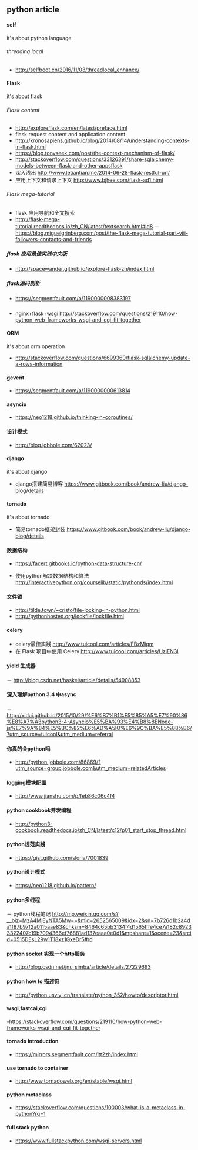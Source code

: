 ## python article

#### self
it's about python language
###### threading local
- http://selfboot.cn/2016/11/03/threadlocal_enhance/

#### Flask
it's about flask
###### Flask content
- http://exploreflask.com/en/latest/preface.html
- flask request content and application content
- http://kronosapiens.github.io/blog/2014/08/14/understanding-contexts-in-flask.html
- https://blog.tonyseek.com/post/the-context-mechanism-of-flask/
- http://stackoverflow.com/questions/33126391/share-sqlalchemy-models-between-flask-and-other-appsflask 
- 深入浅出 http://www.letiantian.me/2014-06-28-flask-restful-url/
- 应用上下文和请求上下文 http://www.bjhee.com/flask-ad1.html

###### Flask mega-tutorial
- flask 应用导航和全文搜索
- http://flask-mega-tutorial.readthedocs.io/zh_CN/latest/textsearch.html#id8
－ https://blog.miguelgrinberg.com/post/the-flask-mega-tutorial-part-viii-followers-contacts-and-friends

##### flask 应用最佳实践中文版
- http://spacewander.github.io/explore-flask-zh/index.html

##### flask源码剖析
- https://segmentfault.com/a/1190000008383197

##### 
- nginx+flask+wsgi http://stackoverflow.com/questions/219110/how-python-web-frameworks-wsgi-and-cgi-fit-together

#### ORM
it's about orm operation

- http://stackoverflow.com/questions/6699360/flask-sqlalchemy-update-a-rows-information

#### gevent
- https://segmentfault.com/a/1190000000613814

#### asyncio
- https://neo1218.github.io/thinking-in-coroutines/

#### 设计模式
- http://blog.jobbole.com/62023/

#### django
it's about django
- django搭建简易博客 https://www.gitbook.com/book/andrew-liu/django-blog/details

#### tornado
it's about tornado
- 简易tornado框架封装 https://www.gitbook.com/book/andrew-liu/django-blog/details

#### 数据结构
- https://facert.gitbooks.io/python-data-structure-cn/

- 使用python解决数据结构和算法 http://interactivepython.org/courselib/static/pythonds/index.html

#### 文件锁
- http://tilde.town/~cristo/file-locking-in-python.html
- http://pythonhosted.org/lockfile/lockfile.html

#### celery
- celery最佳实践 http://www.tuicool.com/articles/FBzMjqm 
- 在 Flask 项目中使用 Celery http://www.tuicool.com/articles/UziEN3I

#### yield 生成器
－ http://blog.csdn.net/haskei/article/details/54908853

#### 深入理解python 3.4 中async
－ http://xidui.github.io/2015/10/29/%E6%B7%B1%E5%85%A5%E7%90%86%E8%A7%A3python3-4-Asyncio%E5%BA%93%E4%B8%8ENode-js%E7%9A%84%E5%BC%82%E6%AD%A5IO%E6%9C%BA%E5%88%B6/?utm_source=tuicool&utm_medium=referral

#### 你真的会python吗
- http://python.jobbole.com/86869/?utm_source=group.jobbole.com&utm_medium=relatedArticles

#### logging模块配置
- http://www.jianshu.com/p/feb86c06c4f4

#### python cookbook并发编程
- http://python3-cookbook.readthedocs.io/zh_CN/latest/c12/p01_start_stop_thread.html

#### python规范实践
- https://gist.github.com/sloria/7001839

#### python设计模式
- https://neo1218.github.io/pattern/

#### python多线程
－ python线程笔记 http://mp.weixin.qq.com/s?__biz=MzA4MjEyNTA5Mw==&mid=2652565009&idx=2&sn=7b726d1b2a4da1f87b97f2a0115aae83&chksm=8464c65bb3134f4d1565fffe4ce7a182c89233322407c19b7094366ef76881ad137eaaa0e0d1&mpshare=1&scene=23&srcid=0515DEsL29w1T18xz1GxeDr5#rd

#### python socket 实现一个http服务
- http://blog.csdn.net/jnu_simba/article/details/27229693

#### python how to 描述符
- http://python.usyiyi.cn/translate/python_352/howto/descriptor.html

#### wsgi,fastcai,cgi
-https://stackoverflow.com/questions/219110/how-python-web-frameworks-wsgi-and-cgi-fit-together

#### tornado introduction
- https://mirrors.segmentfault.com/itt2zh/index.html

#### use tornado to container
- http://www.tornadoweb.org/en/stable/wsgi.html

#### python metaclass
- https://stackoverflow.com/questions/100003/what-is-a-metaclass-in-python?rq=1

#### full stack python
- https://www.fullstackpython.com/wsgi-servers.html
